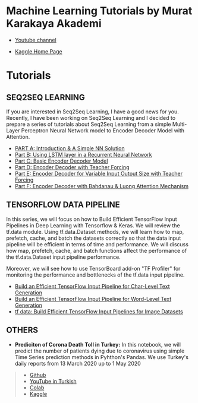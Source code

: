 # Machine Learning Tutorials by Murat Karakaya Akademi 

* [Youtube channel](https://www.youtube.com/channel/UCrCxCxTFL2ytaDrDYrN4_eA)

* [Kaggle Home Page](https://www.kaggle.com/kmkarakaya)

# Tutorials

## SEQ2SEQ LEARNING
If you are interested in Seq2Seq Learning, I have a good news for you.
Recently, I have been working on Seq2Seq Learning and I decided to prepare a series of tutorials about Seq2Seq Learning from a simple Multi-Layer Perceptron Neural Network model to Encoder Decoder Model with Attention.
* [PART A: Introduction & A Simple NN Solution](https://github.com/kmkarakaya/ML_tutorials/blob/master/seq2seq_Part_A_INTRODUCTION_TO_SEQ2SEQ_LEARNING_%26_A_SAMPLE_SOLUTION_WITH_MLP_NETWORK.ipynb)
* [Part B: Using LSTM layer in a Recurrent Neural Network](https://github.com/kmkarakaya/ML_tutorials/blob/master/seq2seq_Part_B_Using_LSTM_layer_in_a_Recurrent_Neural_Network.ipynb)
* [Part C: Basic Encoder Decoder Model](https://github.com/kmkarakaya/ML_tutorials/blob/master/seq2seq_Part_C_Basic_Encoder_Decoder.ipynb)
* [Part D: Encoder Decoder with Teacher Forcing](https://github.com/kmkarakaya/ML_tutorials/blob/master/seq2seq_Part_D_Encoder_Decoder_with_Teacher_Forcing.ipynb)
* [Part E: Encoder Decoder for Variable Input Output Size with Teacher Forcing](https://github.com/kmkarakaya/ML_tutorials/blob/master/seq2seq_Part_E_Encoder_Decoder_for_variable_Input_Output_size_with_Teacher_Forcing.ipynb)
* [Part F: Encoder Decoder with Bahdanau & Luong Attention Mechanism](https://github.com/kmkarakaya/ML_tutorials/blob/master/seq2seq_Part_F_Encoder_Decoder_with_Bahdanau_%26_Luong_Attention_Mechanism.ipynb)

## TENSORFLOW DATA PIPELINE
In this series, we will focus on how to Build Efficient TensorFlow Input Pipelines  in Deep Learning with Tensorflow & Keras.
We will review the tf.data module. Using tf.data.Dataset methods, we will learn how to map, prefetch, cache, and batch the datasets correctly so that the data input pipeline will be efficient in terms of time and performance. We will discuss how map, prefetch, cache, and batch functions affect the performance of the tf.data.Dataset input pipeline performance.

Moreover, we will see how to use TensorBoard add-on "TF Profiler" for monitoring the performance and bottlenecks of the tf.data input pipeline.

* [Build an Efficient TensorFlow Input Pipeline for Char-Level Text Generation](https://github.com/kmkarakaya/ML_tutorials/blob/master/Build_an_Efficient_TensorFlow_Input_Pipeline_for_Char_Level_Text_Generation.ipynb)
* [Build an Efficient TensorFlow Input Pipeline for Word-Level Text Generation](https://github.com/kmkarakaya/ML_tutorials/blob/master/Build_an_Efficient_TensorFlow_Input_Pipeline_for_Word_Level_Text_Generation.ipynb)
* [tf data: Build Efficient TensorFlow Input Pipelines for Image Datasets](https://github.com/kmkarakaya/ML_tutorials/blob/master/tf_data_Build_Efficient_TensorFlow_Input_Pipelines_for_Image_Datasets.ipynb)

## OTHERS
* **Prediciton of Corona Death Toll in Turkey:** In this notebook, we will predict the number of patients dying due to coronavirus using simple Time Series prediction methods in Pyhthon's Pandas. We use Turkey's daily reports from 13 March 2020 up to 1 May 2020 

>* [Github](https://github.com/kmkarakaya/ML_tutorials/blob/master/A_Time_Series_Analysis_Corona_Death_Toll_Prediction.ipynb)
>* [YouTube in Turkish](https://youtu.be/rT0UOyJjOaE)
>* [Colab](https://www.youtube.com/redirect?v=rT0UOyJjOaE&redir_token=9u6bch137RuU4hzoklOx2dd5ddV8MTU4OTIyODUxOUAxNTg5MTQyMTE5&event=video_description&q=https%3A%2F%2Fcolab.research.google.com%2Fdrive%2F1LBrPEFUbVsSdHO1Y_ceJXEqTq288aIgx)
>* [Kaggle](https://www.youtube.com/redirect?v=rT0UOyJjOaE&redir_token=9u6bch137RuU4hzoklOx2dd5ddV8MTU4OTIyODUxOUAxNTg5MTQyMTE5&event=video_description&q=https%3A%2F%2Fwww.kaggle.com%2Fkmkarakaya%2Ftime-series-analysis-corona-death-toll-prediction)


